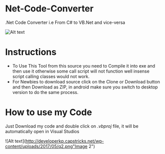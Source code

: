 # Net-Code-Converter
.Net Code Converter i.e From C# to VB.Net and vice-versa

![Alt text](http://developerkp.capstricks.net/wp-content/uploads/2017/05/q1.png "Image 1")

# Instructions 

* To Use This Tool from this source you need to Compile it into exe and then use it otherwise some call script will not function well insense script calling classes would not work.
* For Newbies to download source click on the Clone or Download button and then Download as ZIP, in android make sure you switch to desktop version to do the same process.

# How to use my Code

Just Download my code and double click on *.vbproj* file, it will be automatically open in Visual Studios

![Alt text](http://developerkp.capstricks.net/wp-content/uploads/2017/05/q2.png"Image 2")

